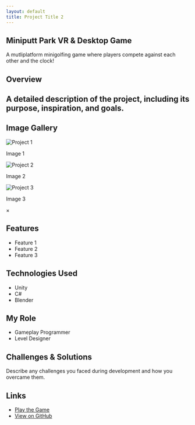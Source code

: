 ```yaml
---
layout: default
title: Project Title 2
---
```


## Miniputt Park VR & Desktop Game
A mutliplatform minigolfing game where players compete against each other and the clock!

## Overview
A detailed description of the project, including its purpose, inspiration, and goals.
---

## Image Gallery

<div class="gallery">
    <div class="gallery-item">
        <img src="{{ site.baseurl }}/assets/images/project1.jpg" alt="Project 1" onclick="openLightbox(this)">
        <p>Image 1</p>
    </div>
    <div class="gallery-item">
        <img src="{{ site.baseurl }}/assets/images/project2.jpg" alt="Project 2" onclick="openLightbox(this)">
        <p>Image 2</p>
    </div>
    <div class="gallery-item">
        <img src="{{ site.baseurl }}/assets/images/project3.jpg" alt="Project 3" onclick="openLightbox(this)">
        <p>Image 3</p>
    </div>
</div>


<!-- Lightbox Modal -->
<div id="lightbox" class="lightbox" onclick="closeLightbox()">
    <span class="close">&times;</span>
    <img id="lightbox-img" class="lightbox-content">
</div>


## Features
- Feature 1
- Feature 2
- Feature 3

## Technologies Used
- Unity
- C#
- Blender

## My Role
- Gameplay Programmer
- Level Designer

## Challenges & Solutions
Describe any challenges you faced during development and how you overcame them.

## Links
- [Play the Game](https://massiveloop.com/world/bef7df03-9694-4250-b87b-896205d9d5c7)
- [View on GitHub](https://gitfront.io/r/BrandonW24/bR6R7Q4emNvo/Brandons-MassiveLoop-CSharp-Scripts/)